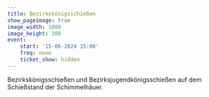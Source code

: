 ```yaml
---
title: Bezirkskönigsschießen
show_pageimage: true
image_width: 1000
image_height: 300
event:
    start: '15-06-2024 15:00'
    freq: none
    ticket_show: hidden
---
```


Bezirkskönigsschießen und Bezirksjugendkönigsschießen auf dem Schießstand der Schimmelhäuer.